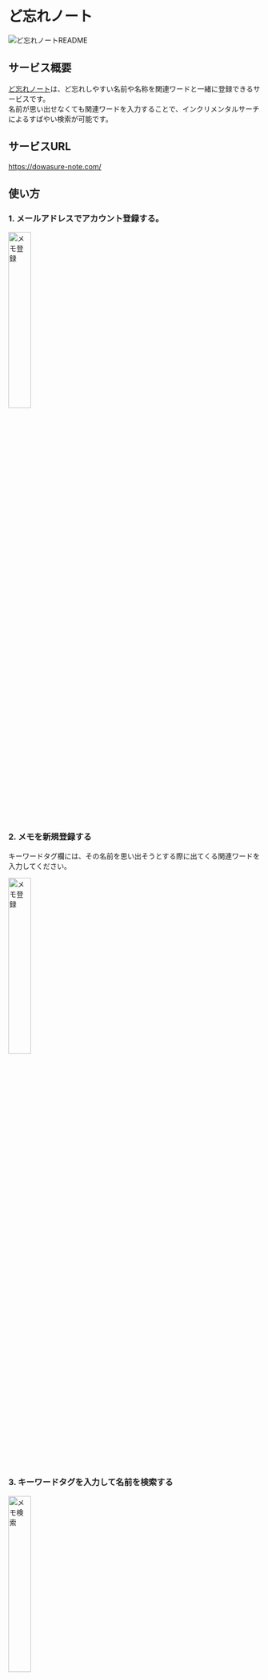 # ど忘れノート
![ど忘れノートREADME](https://github.com/shucream-p/dowasure-note/assets/88083085/2998bf44-d6e9-472c-a1d5-3bead7c1c1cf)

## サービス概要
[ど忘れノート](https://dowasure-note.com/)は、ど忘れしやすい名前や名称を関連ワードと一緒に登録できるサービスです。  
名前が思い出せなくても関連ワードを入力することで、インクリメンタルサーチによるすばやい検索が可能です。

## サービスURL
https://dowasure-note.com/

## 使い方
### 1. メールアドレスでアカウント登録する。

<img width="30%" alt="メモ登録" src="https://github.com/shucream-p/dowasure-note/assets/88083085/2158e732-aa6a-448c-8c22-54e426bc4bac">

### 2. メモを新規登録する  
キーワードタグ欄には、その名前を思い出そうとする際に出てくる関連ワードを入力してください。  

<img width="30%" alt="メモ登録" src="https://github.com/shucream-p/dowasure-note/assets/88083085/b3e9d587-bc70-441e-b627-21940e87b039">

### 3. キーワードタグを入力して名前を検索する

<img width="30%" alt="メモ検索" src="https://github.com/shucream-p/dowasure-note/assets/88083085/a64d717c-d2b5-474f-bfe2-28b9fb39f592">

※名前であいまい検索も可能です。

## 使用技術
- Ruby 3.2.2
- Ruby on Rails 7.0.8
- Hotwire
- Tailwind CSS 3.3.3

## 開発環境構築
```
$ git clone https://github.com/shucream-p/dowasure-note.git
$ cd dowasure-note
$ bin/setup
```

## 起動
```
$ bin/dev
```

## Lint/Test
### Lint
```
$ bin/lint
```

実行されるlint
- Ruby
  - rubocop
  - slim-lint
- JavaScript
  - eslint
  - prettier

### Test
```
$ bundle exec rspec
```
